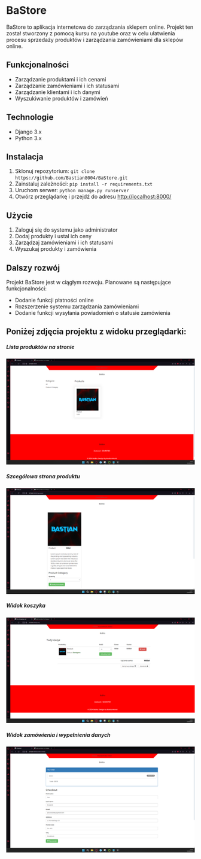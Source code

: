 <h1>BaStore</h1>
<p>BaStore to aplikacja internetowa do zarządzania sklepem online. Projekt ten został stworzony z pomocą kursu na youtube oraz w celu ułatwienia procesu sprzedaży produktów i zarządzania zamówieniami dla sklepów online.</p>

<h2>Funkcjonalności</h2>
<ul>
    <li>Zarządzanie produktami i ich cenami</li>
    <li>Zarządzanie zamówieniami i ich statusami</li>
    <li>Zarządzanie klientami i ich danymi</li>
    <li>Wyszukiwanie produktów i zamówień</li>
</ul>

<h2>Technologie</h2>
<ul>
    <li>Django 3.x</li>
    <li>Python 3.x</li>
</ul>

<h2>Instalacja</h2>
<ol>
    <li>Sklonuj repozytorium: <code>git clone https://github.com/Bastian8004/BaStore.git</code></li>
    <li>Zainstaluj zależności: <code>pip install -r requirements.txt</code></li>
    <li>Uruchom serwer: <code>python manage.py runserver</code></li>
    <li>Otwórz przeglądarkę i przejdź do adresu <a href="http://localhost:8000/">http://localhost:8000/</a></li>
</ol>

<h2>Użycie</h2>
<ol>
    <li>Zaloguj się do systemu jako administrator</li>
    <li>Dodaj produkty i ustal ich ceny</li>
    <li>Zarządzaj zamówieniami i ich statusami</li>
    <li>Wyszukaj produkty i zamówienia</li>
</ol>


<h2>Dalszy rozwój</h2>
<p>Projekt BaStore jest w ciągłym rozwoju. Planowane są następujące funkcjonalności:</p>
<ul>
    <li>Dodanie funkcji płatności online</li>
    <li>Rozszerzenie systemu zarządzania zamówieniami</li>
    <li>Dodanie funkcji wysyłania powiadomień o statusie zamówienia</li>
</ul>

<h2>Poniżej zdjęcia projektu z widoku przeglądarki:</h2>

<h5>Lista produktów na stronie</h5>
<img src="images/1.png">
<h5>Szcegółowa strona produktu</h5>
<img src="images/2.png">
<h5>Widok koszyka</h5>
<img src="images/3.png">
<h5>Widok zamówienia i wypełnienia danych</h5>
<img src="images/4.png">
